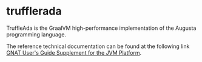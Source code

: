 # trufflerada

TruffleAda is the GraalVM high-performance implementation of the Augusta programming language.

The reference technical documentation can be found at the following link [GNAT User's Guide Supplement for the JVM Platform](https://docs.adacore.com/gnatvm-docs/jgnat_ug.html).
